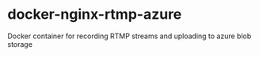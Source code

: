 # docker-nginx-rtmp-azure
Docker container for recording RTMP streams and uploading to azure blob storage
